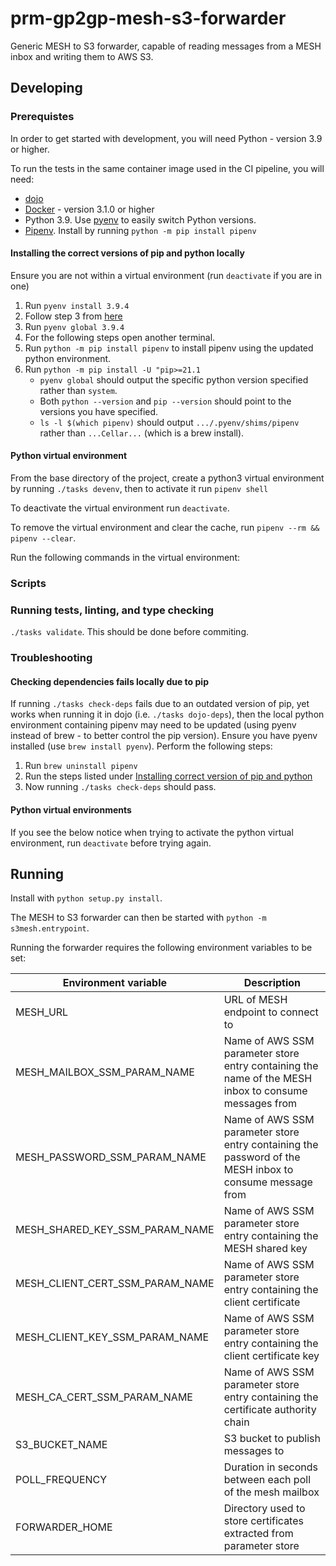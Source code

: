 # prm-gp2gp-mesh-s3-forwarder

Generic MESH to S3 forwarder, capable of reading messages from a MESH inbox and writing them to AWS S3.

## Developing

### Prerequistes
In order to get started with development, you will need Python - version 3.9 or higher.

To run the tests in the same container image used in the CI pipeline, you will need:
- [dojo](https://github.com/kudulab/dojo) 
- [Docker](https://www.docker.com/get-started) - version 3.1.0 or higher
- Python 3.9. Use [pyenv](https://github.com/pyenv/pyenv) to easily switch Python versions.
- [Pipenv](https://pypi.org/project/pipenv/). Install by running `python -m pip install pipenv`

#### Installing the correct versions of pip and python locally

Ensure you are not within a virtual environment (run `deactivate` if you are in one)

1. Run `pyenv install 3.9.4`
2. Follow step 3 from [here](https://github.com/pyenv/pyenv#basic-github-checkout )
3. Run `pyenv global 3.9.4`
4. For the following steps open another terminal.
5. Run `python -m pip install pipenv` to install pipenv using the updated python environment.
6. Run `python -m pip install -U "pip>=21.1`
   - `pyenv global` should output the specific python version specified rather than `system`.
   - Both `python --version` and `pip --version` should point to the versions you have specified.
   - `ls -l $(which pipenv)` should output `.../.pyenv/shims/pipenv` rather than `...Cellar...` (which is a brew install).

#### Python virtual environment

From the base directory of the project, create a python3 virtual environment by running `./tasks devenv`, then to activate it run `pipenv shell`

To deactivate the virtual environment run `deactivate`.

To remove the virtual environment and clear the cache, run `pipenv --rm && pipenv --clear`.

Run the following commands in the virtual environment:

### Scripts

### Running tests, linting, and type checking

`./tasks validate`. This should be done before commiting.


### Troubleshooting

#### Checking dependencies fails locally due to pip

If running `./tasks check-deps` fails due to an outdated version of pip, yet works when running it in dojo (i.e. `./tasks dojo-deps`), then the local python environment containing pipenv may need to be updated (using pyenv instead of brew - to better control the pip version).
Ensure you have pyenv installed (use `brew install pyenv`).
Perform the following steps:

1. Run `brew uninstall pipenv`
2. Run the steps listed under [Installing correct version of pip and python](#installing-correct-version-of-pip-and-python)
3. Now running `./tasks check-deps` should pass.

#### Python virtual environments

If you see the below notice when trying to activate the python virtual environment, run `deactivate` before trying again.

## Running

Install with `python setup.py install`.

The MESH to S3 forwarder can then be started with `python -m s3mesh.entrypoint`.

Running the forwarder requires the following environment variables to be set:

| Environment variable            | Description                                                                                             | 
| ------------------------------- | ------------------------------------------------------------------------------------------------------- |
| MESH_URL                        | URL of MESH endpoint to connect to                                                                      |
| MESH_MAILBOX_SSM_PARAM_NAME     | Name of AWS SSM parameter store entry containing the name of the MESH inbox to consume messages from    |
| MESH_PASSWORD_SSM_PARAM_NAME    | Name of AWS SSM parameter store entry containing the password of the MESH inbox to consume message from |
| MESH_SHARED_KEY_SSM_PARAM_NAME  | Name of AWS SSM parameter store entry containing the MESH shared key                                    |
| MESH_CLIENT_CERT_SSM_PARAM_NAME | Name of AWS SSM parameter store entry containing the client certificate                                 |
| MESH_CLIENT_KEY_SSM_PARAM_NAME  | Name of AWS SSM parameter store entry containing the client certificate key                             |
| MESH_CA_CERT_SSM_PARAM_NAME     | Name of AWS SSM parameter store entry containing the certificate authority chain                        |
| S3_BUCKET_NAME                  | S3 bucket to publish messages to                                                                        |
| POLL_FREQUENCY                  | Duration in seconds between each poll of the mesh mailbox                                               |
| FORWARDER_HOME                  | Directory used to store certificates extracted from parameter store                                      |
